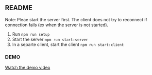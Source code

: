 ## README

Note: Pleae start the server first. The client does not try to reconnect if connection fails (ex when the server is not started).

1. Run `npm run setup`
1. Start the server `npm run start:server`
1. In a separte client, start the client `npm run start:client`

### DEMO

[Watch the demo video](https://drive.google.com/file/d/1IMAwP8D1klpxeD8G3py3tu1tO6v19xXN/view?usp=sharing)
